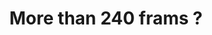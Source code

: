 ---
title: 'More than 240 frams ?'
redirect_to:
  - 'https://discuss.pencil2d.org/t/more-than-240-frams/1287'
---